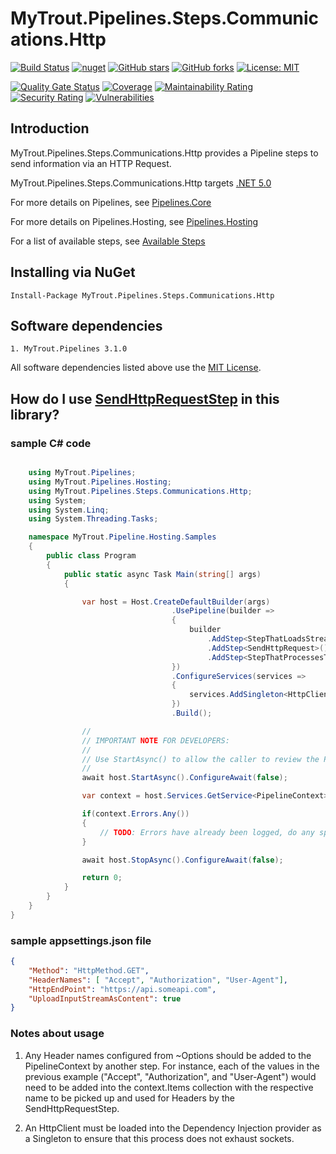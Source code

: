 # MyTrout.Pipelines.Steps.Communications.Http

[![Build Status](https://github.com/mytrout/Pipelines/actions/workflows/build-pipelines-steps-communications-http.yaml/badge.svg)](https://github.com/mytrout/Pipelines/actions/workflows/build-pipelines-steps-communications-http.yaml)
[![nuget](https://buildstats.info/nuget/MyTrout.Pipelines.Steps.Communications.Http?includePreReleases=true)](https://www.nuget.org/packages/MyTrout.Pipelines.Steps.Communications.Http/)
[![GitHub stars](https://img.shields.io/github/stars/mytrout/Pipelines.svg)](https://github.com/mytrout/Pipelines/stargazers)
[![GitHub forks](https://img.shields.io/github/forks/mytrout/Pipelines.svg)](https://github.com/mytrout/Pipelines/network)
[![License: MIT](https://img.shields.io/github/license/mytrout/Pipelines.svg)](https://licenses.nuget.org/MIT)

[![Quality Gate Status](https://sonarcloud.io/api/project_badges/measure?project=Pipelines.Steps.Communications.Http&metric=alert_status)](https://sonarcloud.io/dashboard?id=Pipelines.Steps.Communications.Http)
[![Coverage](https://sonarcloud.io/api/project_badges/measure?project=Pipelines.Steps.Communications.Http&metric=coverage)](https://sonarcloud.io/dashboard?id=Pipelines.Steps.Communications.Http)
[![Maintainability Rating](https://sonarcloud.io/api/project_badges/measure?project=Pipelines.Steps.Communications.Http&metric=sqale_rating)](https://sonarcloud.io/dashboard?id=Pipelines.Steps.Communications.Http)
[![Security Rating](https://sonarcloud.io/api/project_badges/measure?project=Pipelines.Steps.Communications.Http&metric=security_rating)](https://sonarcloud.io/dashboard?id=Pipelines.Steps.Communications.Http)
[![Vulnerabilities](https://sonarcloud.io/api/project_badges/measure?project=Pipelines.Steps.Communications.Http&metric=vulnerabilities)](https://sonarcloud.io/dashboard?id=Pipelines.Steps.Communications.Http)

## Introduction

MyTrout.Pipelines.Steps.Communications.Http provides a Pipeline steps to send information via an HTTP Request.

MyTrout.Pipelines.Steps.Communications.Http targets [.NET 5.0](https://dotnet.microsoft.com/download/dotnet/5.0)

For more details on Pipelines, see [Pipelines.Core](../../Core/README.md)

For more details on Pipelines.Hosting, see [Pipelines.Hosting](../../Hosting/README.md)

For a list of available steps, see [Available Steps](../../README.md)

## Installing via NuGet

    Install-Package MyTrout.Pipelines.Steps.Communications.Http

## Software dependencies

    1. MyTrout.Pipelines 3.1.0

All software dependencies listed above use the [MIT License](https://licenses.nuget.org/MIT).

## How do I use [SendHttpRequestStep](./src/SendHttpRequestStep.cs) in this library?

### sample C# code

```csharp

    using MyTrout.Pipelines;
    using MyTrout.Pipelines.Hosting;
    using MyTrout.Pipelines.Steps.Communications.Http;
    using System;
    using System.Linq;
    using System.Threading.Tasks;

    namespace MyTrout.Pipeline.Hosting.Samples
    {
        public class Program
        {
            public static async Task Main(string[] args)
            {

                var host = Host.CreateDefaultBuilder(args)
                                    .UsePipeline(builder => 
                                    {
                                        builder
                                            .AddStep<StepThatLoadsStream>()
                                            .AddStep<SendHttpRequest>()
                                            .AddStep<StepThatProcessesTheStream>();
                                    })
                                    .ConfigureServices(services => 
                                    {
                                        services.AddSingleton<HttpClient>(new HttpClient());
                                    })
                                    .Build();

                //
                // IMPORTANT NOTE FOR DEVELOPERS:
                // 
                // Use StartAsync() to allow the caller to review the PipelineContext after execution.
                //
                await host.StartAsync().ConfigureAwait(false);

                var context = host.Services.GetService<PipelineContext>();

                if(context.Errors.Any())
                {
                    // TODO: Errors have already been logged, do any special error processing here.
                }

                await host.StopAsync().ConfigureAwait(false);

                return 0;
            }
        }
    }
}

```
### sample appsettings.json file

```json
{
    "Method": "HttpMethod.GET",
    "HeaderNames": [ "Accept", "Authorization", "User-Agent"],
    "HttpEndPoint": "https://api.someapi.com",
    "UploadInputStreamAsContent": true
}
```

### Notes about usage
1. Any Header names configured from ~Options should be added to the PipelineContext by another step.
For instance, each of the values in the previous example ("Accept", "Authorization", and "User-Agent") would need to be 
added into the context.Items collection with the respective name to be picked up and used for Headers by the SendHttpRequestStep.

2. An HttpClient must be loaded into the Dependency Injection provider as a Singleton to ensure that this process does not exhaust sockets.